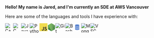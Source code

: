 **Hello! My name is Jared, and I'm currently an SDE at AWS Vancouver**

Here are some of the languages and tools I have experience with:

<!--<img align="left" alt="Bash" width="26px" src="https://raw.githubusercontent.com/github/explore/d92924b1d925bb134e308bd29c9de6c302ed3beb/topics/terminal/terminal.png" />-->
[<img align="left" alt="C++" width="26px" height="26px" src="https://img.icons8.com/color/48/000000/c-plus-plus-logo.png" />][C++]
[<img align="left" alt="C" width="26px" height="26px" src="https://img.icons8.com/color/48/000000/c-programming.png"/>][C]
[<img align="left" alt="Java" width="28px" height="26px" src="https://img.icons8.com/color/96/000000/java-coffee-cup-logo.png" />][Java]
[<img align="left" alt="Python" width="32px" height="32px" src="https://www.python.org/static/opengraph-icon-200x200.png" />][Python]
[<img align="left" alt="JavaScript" width="26px" src="https://raw.githubusercontent.com/github/explore/80688e429a7d4ef2fca1e82350fe8e3517d3494d/topics/javascript/javascript.png" />][JavaScript]
[<img align="left" alt="Node.js" width="26px" src="https://raw.githubusercontent.com/github/explore/80688e429a7d4ef2fca1e82350fe8e3517d3494d/topics/nodejs/nodejs.png" />][Node.js]
[<img align="left" alt="Git" width="32px" src="https://img.icons8.com/color/48/000000/git.png"/>][Git]

[<img align="left" alt="Bash" width="26px" height="26px" src="https://upload.wikimedia.org/wikipedia/commons/thumb/2/20/Bash_Logo_black_and_white_icon_only.svg/1200px-Bash_Logo_black_and_white_icon_only.svg.png" />][Bash]

[<img align="left" alt="SQL" width="26px" height="26px" src="https://raw.githubusercontent.com/github/explore/80688e429a7d4ef2fca1e82350fe8e3517d3494d/topics/sql/sql.png" />][SQL]

[<img align="left" alt="MongoDB" width="30px" height="30px" src="https://img.icons8.com/color/48/000000/mongodb.png" />][MongoDB]
[<img align="left" alt="VSC" width="26px" height="26px" src="https://img.icons8.com/color/48/000000/visual-studio-code-2019.png" />][VSC]


<!--<img align="left" width="26px" height="26px" src="https://img.icons8.com/color/48/000000/html-5.png"/>
<img align="left" width="26px" height="26px" src="https://img.icons8.com/color/48/000000/css3.png"/>
<img align="left" width="26px" height="26px" src="https://img.icons8.com/color/48/000000/javascript-logo-1.png"/>-->

[C++]: http://www.cplusplus.com/
[C]: https://en.wikipedia.org/wiki/C_(programming_language)
[Java]: https://docs.oracle.com/javase/7/docs/technotes/guides/language/
[Python]: http://www.python.org/
[JavaScript]: https://www.javascript.com/
[Node.js]: https://nodejs.org/api/http.html
[Git]: https://git-scm.com/
[Bash]: https://www.gnu.org/software/bash/
[MongoDB]: https://www.mongodb.com/
[VSC]: https://code.visualstudio.com/
[SQL]: https://en.wikipedia.org/wiki/SQL

